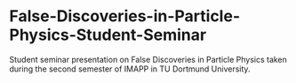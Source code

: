 # False-Discoveries-in-Particle-Physics-Student-Seminar
Student seminar presentation on False Discoveries in Particle Physics taken during the second semester of IMAPP in TU Dortmund University. 
